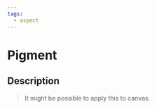 ```yaml
---
tags:
  - aspect
---
```


# Pigment

## Description

> It might be possible to apply this to canvas. 